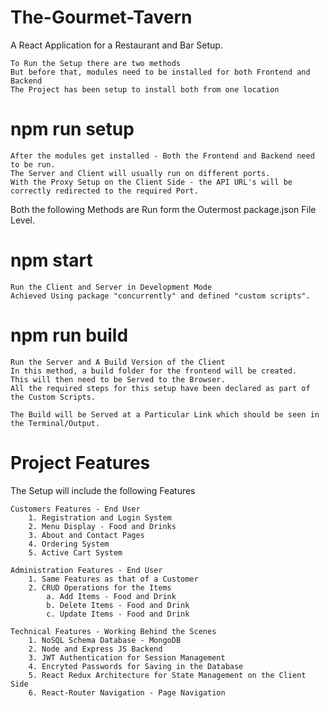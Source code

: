 # The-Gourmet-Tavern

A React Application for a Restaurant and Bar Setup.
    
    To Run the Setup there are two methods
    But before that, modules need to be installed for both Frontend and Backend
    The Project has been setup to install both from one location

#   npm run setup

    After the modules get installed - Both the Frontend and Backend need to be run.
    The Server and Client will usually run on different ports. 
    With the Proxy Setup on the Client Side - the API URL's will be correctly redirected to the required Port.

Both the following Methods are Run form the Outermost package.json File Level.
    
#   npm start
    Run the Client and Server in Development Mode
    Achieved Using package "concurrently" and defined "custom scripts".
    
#   npm run build
    Run the Server and A Build Version of the Client
    In this method, a build folder for the frontend will be created.
    This will then need to be Served to the Browser. 
    All the required steps for this setup have been declared as part of the Custom Scripts.
    
    The Build will be Served at a Particular Link which should be seen in the Terminal/Output. 

#   Project Features
The Setup will include the following Features

    Customers Features - End User
        1. Registration and Login System
        2. Menu Display - Food and Drinks
        3. About and Contact Pages
        4. Ordering System
        5. Active Cart System

    Administration Features - End User
        1. Same Features as that of a Customer 
        2. CRUD Operations for the Items
            a. Add Items - Food and Drink
            b. Delete Items - Food and Drink
            c. Update Items - Food and Drink

    Technical Features - Working Behind the Scenes
        1. NoSQL Schema Database - MongoDB
        2. Node and Express JS Backend
        3. JWT Authentication for Session Management
        4. Encryted Passwords for Saving in the Database
        5. React Redux Architecture for State Management on the Client Side
        6. React-Router Navigation - Page Navigation 
